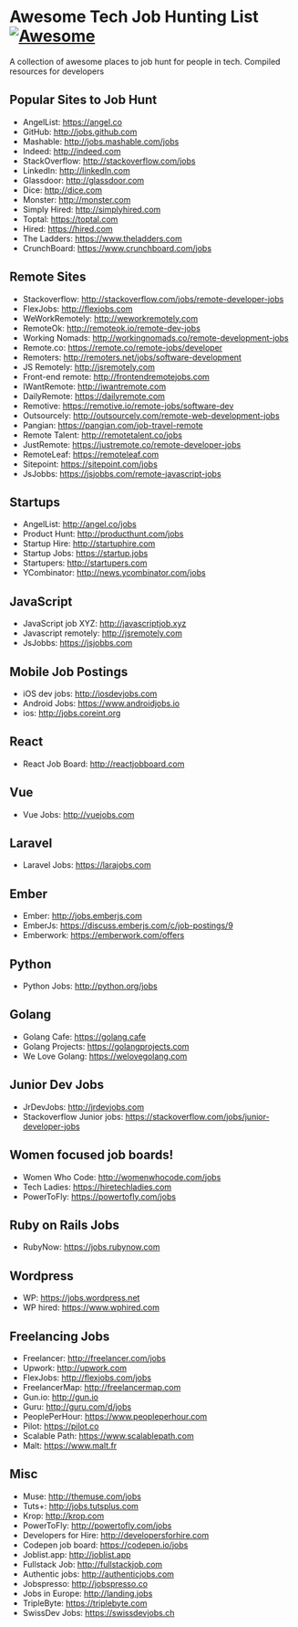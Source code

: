 # Awesome Tech Job Hunting List [![Awesome](https://cdn.rawgit.com/sindresorhus/awesome/d7305f38d29fed78fa85652e3a63e154dd8e8829/media/badge.svg)](https://github.com/sindresorhus/awesome)

A collection of awesome places to job hunt for people in tech. Compiled resources for developers

## Popular Sites to Job Hunt
* AngelList: https://angel.co
* GitHub: http://jobs.github.com
* Mashable: http://jobs.mashable.com/jobs
* Indeed: http://indeed.com
* StackOverflow: http://stackoverflow.com/jobs
* LinkedIn: http://linkedIn.com
* Glassdoor: http://glassdoor.com
* Dice: http://dice.com
* Monster: http://monster.com
* Simply Hired: http://simplyhired.com
* Toptal: https://toptal.com
* Hired: https://hired.com
* The Ladders: https://www.theladders.com
* CrunchBoard: https://www.crunchboard.com/jobs

## Remote Sites
* Stackoverflow: http://stackoverflow.com/jobs/remote-developer-jobs
* FlexJobs: http://flexjobs.com
* WeWorkRemotely: http://weworkremotely.com
* RemoteOk: http://remoteok.io/remote-dev-jobs
* Working Nomads: http://workingnomads.co/remote-development-jobs
* Remote.co: https://remote.co/remote-jobs/developer
* Remoters: http://remoters.net/jobs/software-development
* JS Remotely: http://jsremotely.com
* Front-end remote: http://frontendremotejobs.com
* IWantRemote: http://iwantremote.com
* DailyRemote: https://dailyremote.com
* Remotive: https://remotive.io/remote-jobs/software-dev
* Outsourcely: http://outsourcely.com/remote-web-development-jobs
* Pangian: https://pangian.com/job-travel-remote
* Remote Talent: http://remotetalent.co/jobs
* JustRemote: https://justremote.co/remote-developer-jobs
* RemoteLeaf: https://remoteleaf.com
* Sitepoint: https://sitepoint.com/jobs
* JsJobbs: https://jsjobbs.com/remote-javascript-jobs

## Startups
* AngelList: http://angel.co/jobs
* Product Hunt: http://producthunt.com/jobs
* Startup Hire: http://startuphire.com
* Startup Jobs: https://startup.jobs
* Startupers: http://startupers.com
* YCombinator: http://news.ycombinator.com/jobs

## JavaScript
* JavaScript job XYZ: http://javascriptjob.xyz
* Javascript remotely: http://jsremotely.com
* JsJobbs: https://jsjobbs.com

## Mobile Job Postings
* iOS dev jobs: http://iosdevjobs.com
* Android Jobs: https://www.androidjobs.io
* ios: http://jobs.coreint.org

## React
* React Job Board: http://reactjobboard.com

## Vue
* Vue Jobs: http://vuejobs.com

## Laravel
* Laravel Jobs: https://larajobs.com

## Ember
* Ember: http://jobs.emberjs.com
* EmberJs: https://discuss.emberjs.com/c/job-postings/9
* Emberwork: https://emberwork.com/offers

## Python
* Python Jobs: http://python.org/jobs

## Golang
* Golang Cafe: https://golang.cafe
* Golang Projects: https://golangprojects.com
* We Love Golang: https://welovegolang.com

## Junior Dev Jobs
* JrDevJobs: http://jrdevjobs.com
* Stackoverflow Junior jobs: https://stackoverflow.com/jobs/junior-developer-jobs

## Women focused job boards!
* Women Who Code: http://womenwhocode.com/jobs
* Tech Ladies:  https://hiretechladies.com
* PowerToFly: https://powertofly.com/jobs

## Ruby on Rails Jobs
* RubyNow: https://jobs.rubynow.com

## Wordpress
* WP: https://jobs.wordpress.net
* WP hired: https://www.wphired.com

## Freelancing Jobs
* Freelancer: http://freelancer.com/jobs
* Upwork: http://upwork.com
* FlexJobs: http://flexjobs.com/jobs
* FreelancerMap: http://freelancermap.com
* Gun.io: http://gun.io
* Guru: http://guru.com/d/jobs
* PeoplePerHour: https://www.peopleperhour.com
* Pilot: https://pilot.co
* Scalable Path: https://www.scalablepath.com
* Malt: https://www.malt.fr

## Misc
* Muse: http://themuse.com/jobs
* Tuts+: http://jobs.tutsplus.com
* Krop: http://krop.com
* PowerToFly: http://powertofly.com/jobs
* Developers for Hire: http://developersforhire.com
* Codepen job board: https://codepen.io/jobs
* Joblist.app: http://joblist.app
* Fullstack Job: http://fullstackjob.com
* Authentic jobs: http://authenticjobs.com
* Jobspresso: http://jobspresso.co
* Jobs in Europe: http://landing.jobs
* TripleByte: https://triplebyte.com
* SwissDev Jobs: https://swissdevjobs.ch
